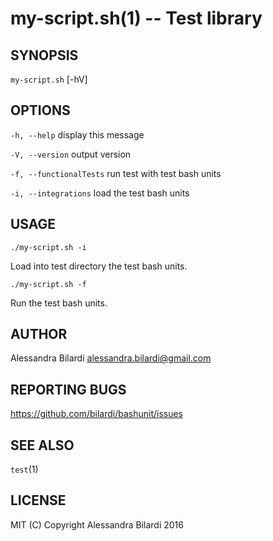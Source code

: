 my-script.sh(1) -- Test library
=================================

## SYNOPSIS

`my-script.sh` [-hV]

## OPTIONS

  `-h, --help`              display this message

  `-V, --version`           output version

  `-f, --functionalTests`   run test with test bash units

  `-i, --integrations`      load the test bash units

## USAGE

    ./my-script.sh -i

Load into test directory the test bash units.

    ./my-script.sh -f

Run the test bash units.

## AUTHOR

  Alessandra Bilardi <alessandra.bilardi@gmail.com>

## REPORTING BUGS

  https://github.com/bilardi/bashunit/issues

## SEE ALSO

  `test`(1)

## LICENSE

  MIT (C) Copyright Alessandra Bilardi 2016

